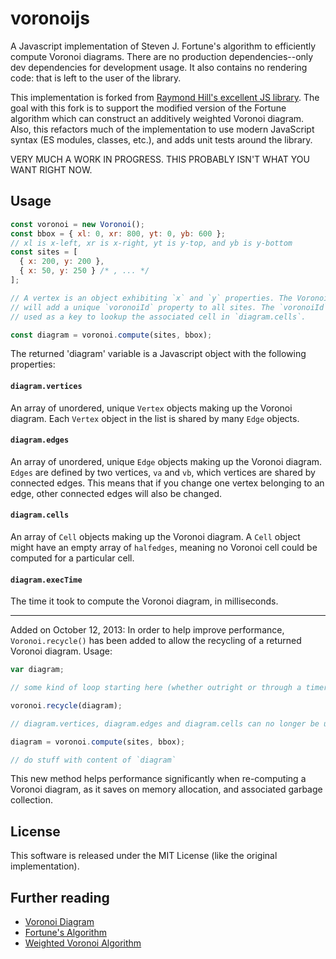 # voronoijs

A Javascript implementation of Steven J. Fortune's algorithm to efficiently compute Voronoi diagrams. There are no production dependencies--only dev dependencies for development usage. It also contains no rendering code: that is left to the user of the library.

This implementation is forked from [Raymond Hill's excellent JS library](https://github.com/gorhill/Javascript-Voronoi). The goal with this fork is to support the modified version of the Fortune algorithm which can construct an additively weighted Voronoi diagram. Also, this refactors much of the implementation to use modern JavaScript syntax (ES modules, classes, etc.), and adds unit tests
around the library.

VERY MUCH A WORK IN PROGRESS. THIS PROBABLY ISN'T WHAT YOU WANT RIGHT NOW.

## Usage

```javascript
const voronoi = new Voronoi();
const bbox = { xl: 0, xr: 800, yt: 0, yb: 600 };
// xl is x-left, xr is x-right, yt is y-top, and yb is y-bottom
const sites = [
  { x: 200, y: 200 },
  { x: 50, y: 250 } /* , ... */
];

// A vertex is an object exhibiting `x` and `y` properties. The Voronoi object
// will add a unique `voronoiId` property to all sites. The `voronoiId` can be
// used as a key to lookup the associated cell in `diagram.cells`.

const diagram = voronoi.compute(sites, bbox);
```

The returned 'diagram' variable is a Javascript object with the following
properties:

#### `diagram.vertices`

An array of unordered, unique `Vertex` objects making up the Voronoi diagram.
Each `Vertex` object in the list is shared by many `Edge` objects.

#### `diagram.edges`

An array of unordered, unique `Edge` objects making up the Voronoi diagram.
`Edges` are defined by two vertices, `va` and `vb`, which vertices are shared
by connected edges. This means that if you change one vertex belonging to an
edge, other connected edges will also be changed.

#### `diagram.cells`

An array of `Cell` objects making up the Voronoi diagram. A `Cell` object might
have an empty array of `halfedges`, meaning no Voronoi cell could be computed
for a particular cell.

#### `diagram.execTime`

The time it took to compute the Voronoi diagram, in milliseconds.

---

Added on October 12, 2013: In order to help improve performance,
`Voronoi.recycle()` has been added to allow the recycling of a returned Voronoi
diagram. Usage:

```javascript
var diagram;

// some kind of loop starting here (whether outright or through a timer)

voronoi.recycle(diagram);

// diagram.vertices, diagram.edges and diagram.cells can no longer be used!

diagram = voronoi.compute(sites, bbox);

// do stuff with content of `diagram`
```

This new method helps performance significantly when re-computing a Voronoi
diagram, as it saves on memory allocation, and associated garbage collection.

## License

This software is released under the MIT License (like the original implementation).

## Further reading

- [Voronoi Diagram](https://en.wikipedia.org/wiki/Voronoi_diagram)
- [Fortune's Algorithm](https://en.wikipedia.org/wiki/Fortune's_algorithm)
- [Weighted Voronoi Algorithm](https://en.wikipedia.org/wiki/Weighted_Voronoi_diagram)
